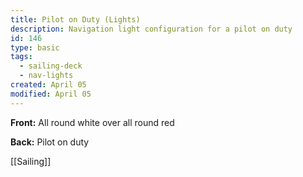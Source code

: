 ```yaml
---
title: Pilot on Duty (Lights)
description: Navigation light configuration for a pilot on duty
id: 146
type: basic
tags:
  - sailing-deck
  - nav-lights
created: April 05
modified: April 05
---
```

**Front:**
All round white over all round red

**Back:**
Pilot on duty

[[Sailing]] 
